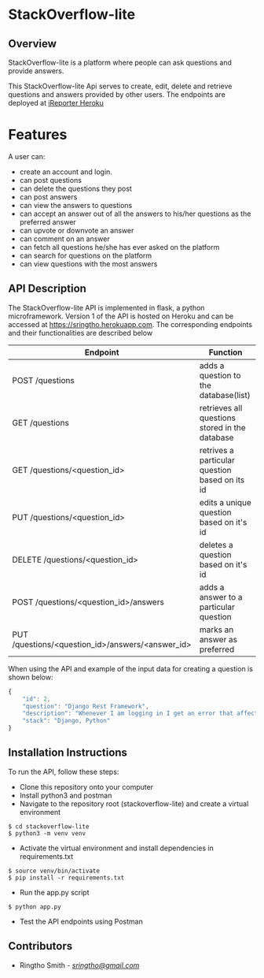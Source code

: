 # StackOverflow-lite 



## Overview
StackOverflow-lite is a platform where people can ask questions and provide answers.

This StackOverflow-lite Api serves to create, edit, delete and retrieve questions and answers provided by other users.
The endpoints are deployed at [iReporter Heroku](https://sringtho.herokuapp.com)

# Features

A user can:

- create an account and login.
- can post questions
- can delete the questions they post
- can post answers
- can view the answers to questions
- can accept an answer out of all the answers to his/her questions as the preferred answer
- can upvote or downvote an answer
- can comment on an answer
- can fetch all questions he/she has ever asked on the platform
- can search for questions on the platform
- can view questions with the most answers

## API Description ##
The StackOverflow-lite API is implemented in flask, a python microframework. Version 1 of the API is hosted on Heroku and can be accessed at https://sringtho.herokuapp.com.
The corresponding endpoints and their functionalities are described below

|Endpoint                                       | Function                          
|-----------------------------------------------|----------------------------------------------
|POST /questions                                    | adds a question to the database(list)
|GET /questions                                     | retrieves all questions stored in the database
|GET /questions/<question_id>                       | retrives a particular question based on its id
|PUT /questions/<question_id>                       | edits a unique question based on it's id 
|DELETE /questions/<question_id>                    | deletes a question based on it's id
|POST /questions/<question_id>/answers              | adds a answer to a particular question
|PUT /questions/<question_id>/answers/<answer_id>   | marks an answer as preferred

When using the API and example of the input data for creating a question is shown below:
```javascript
{
    "id": 2,
    "question": "Django Rest Framework",
    "description": "Whenever I am logging in I get an error that affects my applicati",
    "stack": "Django, Python"
}
```

## Installation Instructions
To run the API, follow these steps:
* Clone this repository onto your computer
* Install python3 and postman
* Navigate to the repository root (stackoverflow-lite) and create a virtual environment
```
$ cd stackoverflow-lite
$ python3 -m venv venv
```
* Activate the virtual environment and install dependencies in requirements.txt
```
$ source venv/bin/activate
$ pip install -r requirements.txt
```
* Run the app.py script
```
$ python app.py
```
* Test the API endpoints using Postman

## Contributors
* Ringtho Smith - *sringtho@gmail.com*
